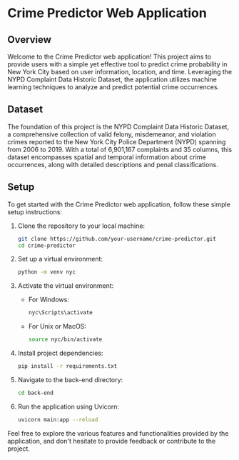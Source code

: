 # Crime Predictor Web Application

## Overview

Welcome to the Crime Predictor web application! This project aims to provide users with a simple yet effective tool to predict crime probability in New York City based on user information, location, and time. Leveraging the NYPD Complaint Data Historic Dataset, the application utilizes machine learning techniques to analyze and predict potential crime occurrences.

## Dataset

The foundation of this project is the NYPD Complaint Data Historic Dataset, a comprehensive collection of valid felony, misdemeanor, and violation crimes reported to the New York City Police Department (NYPD) spanning from 2006 to 2019. With a total of 6,901,167 complaints and 35 columns, this dataset encompasses spatial and temporal information about crime occurrences, along with detailed descriptions and penal classifications.

## Setup

To get started with the Crime Predictor web application, follow these simple setup instructions:

1. Clone the repository to your local machine:

   ```bash
   git clone https://github.com/your-username/crime-predictor.git
   cd crime-predictor
   ```

2. Set up a virtual environment:

   ```bash
   python -m venv nyc
   ```

3. Activate the virtual environment:

   - For Windows:

     ```bash
     nyc\Scripts\activate
     ```

   - For Unix or MacOS:

     ```bash
     source nyc/bin/activate
     ```

4. Install project dependencies:

   ```bash
   pip install -r requirements.txt
   ```

5. Navigate to the back-end directory:

   ```bash
   cd back-end
   ```

6. Run the application using Uvicorn:

   ```bash
   uvicorn main:app --reload
   ```



Feel free to explore the various features and functionalities provided by the application, and don't hesitate to provide feedback or contribute to the project.
